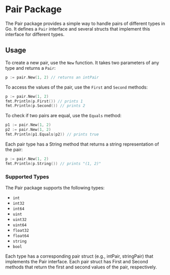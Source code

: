 # Pair Package

The Pair package provides a simple way to handle pairs of different types in Go. It defines a `Pair` interface and several structs that implement this interface for different types.

## Usage

To create a new pair, use the `New` function. It takes two parameters of any type and returns a `Pair`:

```go
p := pair.New(1, 2) // returns an intPair
```

To access the values of the pair, use the `First` and `Second` methods:

```go
p := pair.New(1, 2)
fmt.Println(p.First()) // prints 1
fmt.Println(p.Second()) // prints 2
```

To check if two pairs are equal, use the `Equals` method:

```go
p1 := pair.New(1, 2)
p2 := pair.New(1, 2)
fmt.Println(p1.Equals(p2)) // prints true
```

Each pair type has a String method that returns a string representation of the pair:

```go
p := pair.New(1, 2)
fmt.Println(p.String()) // prints "(1, 2)"
```

### Supported Types

The Pair package supports the following types:

- `int`
- `int32`
- `int64`
- `uint`
- `uint32`
- `uint64`
- `float32`
- `float64`
- `string`
- `bool`

Each type has a corresponding pair struct (e.g., intPair, stringPair) that implements the Pair interface. Each pair struct has First and Second methods that return the first and second values of the pair, respectively.